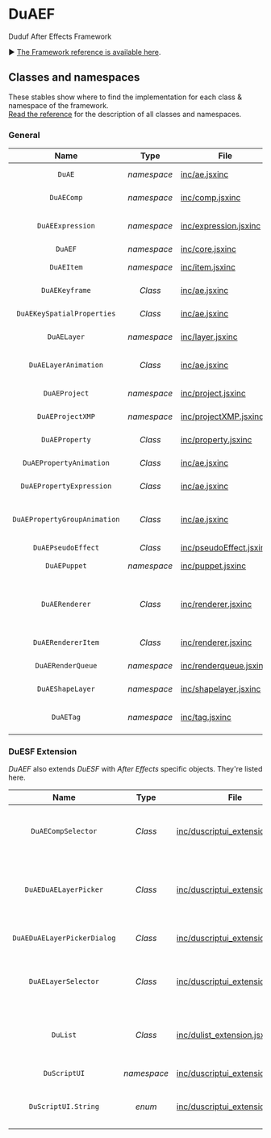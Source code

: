 # DuAEF

Duduf After Effects Framework

► [The Framework reference is available here](http://duaef.rxlab.io).

## Classes and namespaces

These stables show where to find the implementation for each class & namespace of the framework.  
[Read the reference](http://duaef.rxlab.io) for the description of all classes and namespaces.

### General

|             Name             |    Type     | File                                                                                               | Description                                                                                                            |
| :--------------------------: | :---------: | -------------------------------------------------------------------------------------------------- | ---------------------------------------------------------------------------------------------------------------------- |
|            `DuAE`            | _namespace_ | [inc/ae.jsxinc](https://github.com/RxLaboratory/DuESF/blob/main/inc/ae.jsxinc)                     | Application specific objects and methods.                                                                              |
|          `DuAEComp`          | _namespace_ | [inc/comp.jsxinc](https://github.com/RxLaboratory/DuESF/blob/main/inc/comp.jsxinc)                 | Composition specific objects and methods.                                                                              |
|       `DuAEExpression`       | _namespace_ | [inc/expression.jsxinc](https://github.com/RxLaboratory/DuESF/blob/main/inc/expression.jsxinc)     | Expression specific objects and methods and cache system.                                                              |
|           `DuAEF`            | _namespace_ | [inc/core.jsxinc](https://github.com/RxLaboratory/DuESF/blob/main/inc/core.jsxinc)                 | Main objects and methods.                                                                                              |
|          `DuAEItem`          | _namespace_ | [inc/item.jsxinc](https://github.com/RxLaboratory/DuESF/blob/main/inc/item.jsxinc)                 | Projecct items specific objects and methods.                                                                           |
|        `DuAEKeyframe`        |   _Class_   | [inc/ae.jsxinc](https://github.com/RxLaboratory/DuESF/blob/main/inc/ae.jsxinc)                     | Properties of an After Effects Keyframe.                                                                               |
|  `DuAEKeySpatialProperties`  |   _Class_   | [inc/ae.jsxinc](https://github.com/RxLaboratory/DuESF/blob/main/inc/ae.jsxinc)                     | Spatial properties of a DuAEKeyframe.                                                                                  |
|         `DuAELayer`          | _namespace_ | [inc/layer.jsxinc](https://github.com/RxLaboratory/DuESF/blob/main/inc/layer.jsxinc)               | Layer specific objects and methods.                                                                                    |
|     `DuAELayerAnimation`     |   _Class_   | [inc/ae.jsxinc](https://github.com/RxLaboratory/DuESF/blob/main/inc/ae.jsxinc)                     | Contains all DuAEPropertyGroupAnimation from an After Effects Layer.                                                   |
|        `DuAEProject`         | _namespace_ | [inc/project.jsxinc](https://github.com/RxLaboratory/DuESF/blob/main/inc/project.jsxinc)           | Project specific objects and methods.                                                                                  |
|       `DuAEProjectXMP`       | _namespace_ | [inc/projectXMP.jsxinc](https://github.com/RxLaboratory/DuESF/blob/main/inc/projectXMP.jsxinc)     | Manages XMP Metadata of the project.                                                                                   |
|        `DuAEProperty`        |   _Class_   | [inc/property.jsxinc](https://github.com/RxLaboratory/DuESF/blob/main/inc/property.jsxinc)         | Property specific objects and methods.                                                                                 |
|   `DuAEPropertyAnimation`    |   _Class_   | [inc/ae.jsxinc](https://github.com/RxLaboratory/DuESF/blob/main/inc/ae.jsxinc)                     | Describes the animation of an After Effects property.                                                                  |
|   `DuAEPropertyExpression`   |   _Class_   | [inc/ae.jsxinc](https://github.com/RxLaboratory/DuESF/blob/main/inc/ae.jsxinc)                     | Describes an expression and the property containing it.                                                                |
| `DuAEPropertyGroupAnimation` |   _Class_   | [inc/ae.jsxinc](https://github.com/RxLaboratory/DuESF/blob/main/inc/ae.jsxinc)                     | Contains all DuAEPropertyAnimation from an After Effects PropertyGroup.                                                |
|      `DuAEPseudoEffect`      |   _Class_   | [inc/pseudoEffect.jsxinc](https://github.com/RxLaboratory/DuESF/blob/main/inc/pseudoEffect.jsxinc) | Describes a pseudo effect.                                                                                             |
|         `DuAEPuppet`         | _namespace_ | [inc/puppet.jsxinc](https://github.com/RxLaboratory/DuESF/blob/main/inc/puppet.jsxinc)             | Puppet tool specific objects and methods.                                                                              |
|        `DuAERenderer`        |   _Class_   | [inc/renderer.jsxinc](https://github.com/RxLaboratory/DuESF/blob/main/inc/renderer.jsxinc)         | Tools to manipulate the render queue and the command line renderer and render compositions in the background or in Ae. |
|      `DuAERendererItem`      |   _Class_   | [inc/renderer.jsxinc](https://github.com/RxLaboratory/DuESF/blob/main/inc/renderer.jsxinc)         | An item in the DuAERenderer queue.                                                                                     |
|      `DuAERenderQueue`       | _namespace_ | [inc/renderqueue.jsxinc](https://github.com/RxLaboratory/DuESF/blob/main/inc/renderqueue.jsxinc)   | Render queue specific objects and methods.                                                                             |
|       `DuAEShapeLayer`       | _namespace_ | [inc/shapelayer.jsxinc](https://github.com/RxLaboratory/DuESF/blob/main/inc/shapelayer.jsxinc)     | Shape layer specific objects and methods.                                                                              |
|          `DuAETag`           | _namespace_ | [inc/tag.jsxinc](https://github.com/RxLaboratory/DuESF/blob/main/inc/tag.jsxinc)                   | Tag methods. Tags are layer markers used by DuAEF to store data.                                                       |

### DuESF Extension

_DuAEF_ also extends _DuESF_ with _After Effects_ specific objects. They're listed here.

|            Name             |    Type     | File                                                                                                               | Description                                          |
| :-------------------------: | :---------: | ------------------------------------------------------------------------------------------------------------------ | ---------------------------------------------------- |
|     `DuAECompSelector`      |   _Class_   | [inc/duscriptui_extension.jsxinc](https://github.com/RxLaboratory/DuAEF/blob/main/inc/duscriptui_extension.jsxinc) | A custom dropdown selector to select comps.          |
|    `DuAEDuAELayerPicker`    |   _Class_   | [inc/duscriptui_extension.jsxinc](https://github.com/RxLaboratory/DuAEF/blob/main/inc/duscriptui_extension.jsxinc) | A two-column group to allow the user to pick layers. |
| `DuAEDuAELayerPickerDialog` |   _Class_   | [inc/duscriptui_extension.jsxinc](https://github.com/RxLaboratory/DuAEF/blob/main/inc/duscriptui_extension.jsxinc) | A layer picker dialog.                               |
|     `DuAELayerSelector`     |   _Class_   | [inc/duscriptui_extension.jsxinc](https://github.com/RxLaboratory/DuAEF/blob/main/inc/duscriptui_extension.jsxinc) | A custom dropdown selector to select layers.         |
|          `DuList`           |   _Class_   | [inc/dulist_extension.jsxinc](https://github.com/RxLaboratory/DuAEF/blob/main/inc/dulist_extension.jsxinc)         | Adds methods specific to AE Collections.             |
|        `DuScriptUI`         | _namespace_ | [inc/duscriptui_extension.jsxinc](https://github.com/RxLaboratory/DuAEF/blob/main/inc/duscriptui_extension.jsxinc) | Adds new methods.                                    |
|     `DuScriptUI.String`     |   _enum_    | [inc/duscriptui_extension.jsxinc](https://github.com/RxLaboratory/DuAEF/blob/main/inc/duscriptui_extension.jsxinc) | Adds new strings used by the UI.                     |
